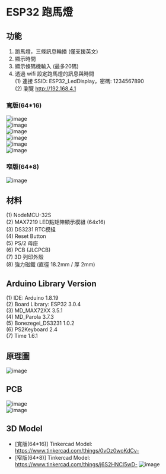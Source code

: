 # ESP32 跑馬燈  

## 功能  
1. 跑馬燈，三條訊息輪播 (僅支援英文)  
2. 顯示時間  
3. 顯示條碼機輸入 (最多20碼)  
4. 透過 wifi 設定跑馬燈的訊息與時間  
    (1) 連接 SSID: ESP32_LedDisplay，密碼: 1234567890  
    (2) 瀏覽 http://192.168.4.1  

### 寬版(64*16)
![image](https://github.com/Chihhao/esp32_MAX7219_64x16/blob/main/Images/01.jpg)  
![image](https://github.com/Chihhao/esp32_MAX7219_64x16/blob/main/Images/02.jpg)  
![image](https://github.com/Chihhao/esp32_MAX7219_64x16/blob/main/Images/03.jpg)  
![image](https://github.com/Chihhao/esp32_MAX7219_64x16/blob/main/Images/04.jpg)  
![image](https://github.com/Chihhao/esp32_MAX7219_64x16/blob/main/Images/05.jpg)  
![image](https://github.com/Chihhao/esp32_MAX7219_64x16/blob/main/Images/06.jpg)  

### 窄版(64*8)
![image](https://chihhao.github.io/Portfolio/images_arduino_projects/LedMatrix/7.jpg)

## 材料
(1) NodeMCU-32S  
(2) MAX7219 LED點矩陣顯示模組 (64x16)  
(3) DS3231 RTC模組  
(4) Reset Button  
(5) PS/2 母座  
(6) PCB (JLCPCB)  
(7) 3D 列印外殼  
(8) 強力磁鐵 (直徑 18.2mm / 厚 2mm)  

## Arduino Library Version  
(1) IDE: Arduino 1.8.19  
(2) Board Library: ESP32 3.0.4  
(3) MD_MAX72XX 3.5.1  
(4) MD_Parola  3.7.3  
(5) Bonezegei_DS3231 1.0.2  
(6) PS2Keyboard 2.4  
(7) Time 1.6.1  

## 原理圖  
![image](https://github.com/Chihhao/esp32_MAX7219_64x16/blob/main/Images/scheme.png)  

## PCB
![image](https://github.com/Chihhao/esp32_MAX7219_64x16/blob/main/Images/pcb1.png)  
![image](https://github.com/Chihhao/esp32_MAX7219_64x16/blob/main/Images/pcb2.png)  

## 3D Model  
* [寬版(64*16)] Tinkercad Model: https://www.tinkercad.com/things/0vOz0woKdCv-
* [窄版(64*8)] Tinkercad Model: https://www.tinkercad.com/things/j6S2HNCI5wD-
![image](https://github.com/Chihhao/esp32_MAX7219_64x16/blob/main/Images/case.png)
